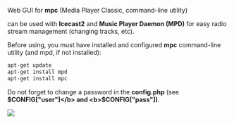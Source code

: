 Web GUI for <b>mpc</b> (Media Player Classic, command-line utility)

can be used with <b>Icecast2</b> and <b>Music Player Daemon (MPD)</b> for easy radio stream management (changing tracks, etc).

Before using, you must have installed and configured <b>mpc</b> command-line utility (and mpd, if not installed):

```sh
apt-get update
apt-get install mpd
apt-get install mpc
```

Do not forget to change a password in the <b>config.php</b> (see <b>$CONFIG["user"]</b> and <b>$CONFIG["pass"])</b>.

<img src="http://jsound.org/img/MPC_Front.png">
